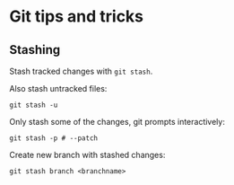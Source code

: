 # Git tips and tricks

## Stashing

Stash tracked changes with `git stash`.

Also stash untracked files:
``` shell
git stash -u
```

Only stash some of the changes, git prompts interactively:

``` shell
git stash -p # --patch
```

Create new branch with stashed changes:

``` shell
git stash branch <branchname>
```
